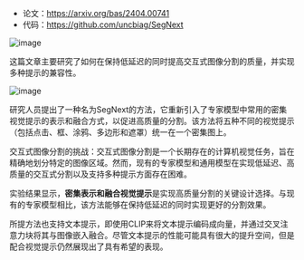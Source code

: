 - 论文：https://arxiv.org/bas/2404.00741
- 代码：https://github.com/uncbiag/SegNext

![image](https://github.com/lartpang/blog/assets/26847524/70061347-789b-4334-bc13-012d1c713723)

这篇文章主要研究了如何在保持低延迟的同时提高交互式图像分割的质量，并实现多种提示的兼容性。

![image](https://github.com/lartpang/blog/assets/26847524/9ecd883a-f0d5-46ed-a9ce-77426d7cae07)

研究人员提出了一种名为SegNext的方法，它重新引入了专家模型中常用的密集视觉提示的表示和融合方式，以促进高质量的分割。该方法将五种不同的视觉提示（包括点击、框、涂鸦、多边形和遮罩）统一在一个密集图上。

交互式图像分割的挑战：交互式图像分割是一个长期存在的计算机视觉任务，旨在精确地划分特定的图像区域。然而，现有的专家模型和通用模型在实现低延迟、高质量的交互式分割以及支持多种提示方面存在困难。

实验结果显示，**密集表示和融合视觉提示**是实现高质量分割的关键设计选择。与现有的专家模型相比，该方法能够在保持低延迟的同时实现更好的分割效果。

所提方法也支持文本提示，即使用CLIP来将文本提示编码成向量，并通过交叉注意力块将其与图像嵌入融合。尽管文本提示的性能可能具有很大的提升空间，但是配合视觉提示仍然展现出了具有希望的表现。